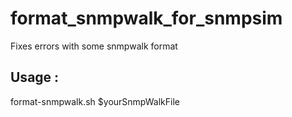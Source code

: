 # format_snmpwalk_for_snmpsim
Fixes errors with some snmpwalk format

## Usage :

format-snmpwalk.sh $yourSnmpWalkFile
